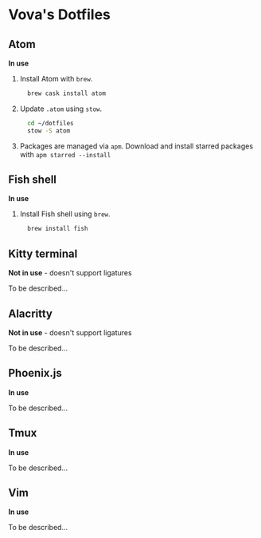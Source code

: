 # Vova's Dotfiles

## Atom
**In use**

1. Install Atom with `brew`.
   ```bash
     brew cask install atom
   ```

2. Update `.atom` using `stow`.
   ```bash
     cd ~/dotfiles
     stow -S atom
   ```

3. Packages are managed via `apm`. Download and install starred packages with `apm starred --install`


## Fish shell
**In use**

1. Install Fish shell using `brew`.
   ```bash
     brew install fish
   ```


## Kitty terminal
**Not in use** - doesn't support ligatures

To be described...


## Alacritty
**Not in use** - doesn't support ligatures

To be described...


## Phoenix.js
**In use**

To be described...


## Tmux
**In use**

To be described...


## Vim

**In use**

To be described...

